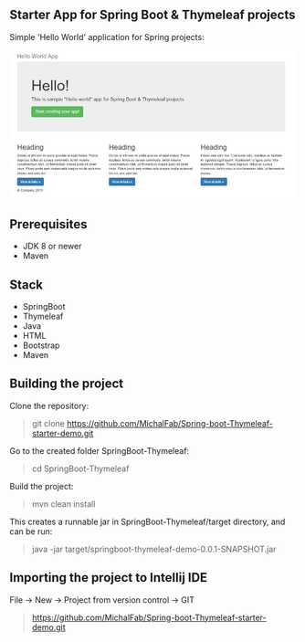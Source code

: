 Starter App for Spring Boot & Thymeleaf projects
-

Simple 'Hello World' application for Spring projects:

![Application screenshot](doc/1.jpg)

Prerequisites
----------------
- JDK 8 or newer
- Maven

Stack
----------
- SpringBoot
- Thymeleaf
- Java
- HTML
- Bootstrap
- Maven

Building the project
--------------------

Clone the repository:

> git clone https://github.com/MichalFab/Spring-boot-Thymeleaf-starter-demo.git

Go to the created folder SpringBoot-Thymeleaf:

> cd SpringBoot-Thymeleaf

Build the project:


> mvn clean install

This creates a runnable jar in SpringBoot-Thymeleaf/target directory, and can be run:
>  java -jar target/springboot-thymeleaf-demo-0.0.1-SNAPSHOT.jar

Importing the project to Intellij IDE
--------------------

File -> New -> Project from version control -> GIT
> https://github.com/MichalFab/Spring-boot-Thymeleaf-starter-demo.git
